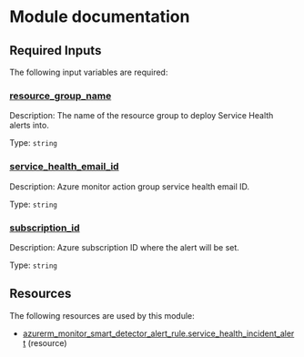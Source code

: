 # Module documentation

## Required Inputs

The following input variables are required:

### <a name="input_resource_group_name"></a> [resource\_group\_name](#input\_resource\_group\_name)

Description: The name of the resource group to deploy Service Health alerts into.

Type: `string`

### <a name="input_service_health_email_id"></a> [service\_health\_email\_id](#input\_service\_health\_email\_id)

Description: Azure monitor action group service health email ID.

Type: `string`

### <a name="input_subscription_id"></a> [subscription\_id](#input\_subscription\_id)

Description: Azure subscription ID where the alert will be set.

Type: `string`


## Resources

The following resources are used by this module:

- [azurerm_monitor_smart_detector_alert_rule.service_health_incident_alert](https://registry.terraform.io/providers/hashicorp/azurerm/latest/docs/resources/monitor_smart_detector_alert_rule) (resource)

